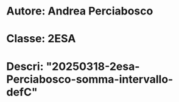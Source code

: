 # Autore: Andrea Perciabosco
# Classe: 2ESA
# Descri: "20250318-2esa-Perciabosco-somma-intervallo-defC"
